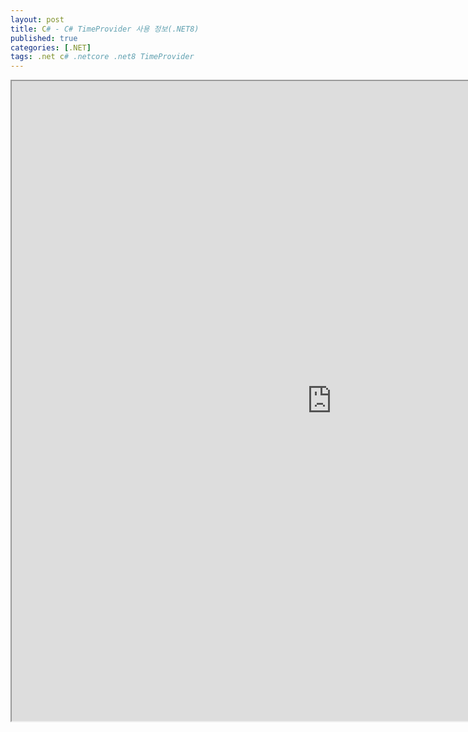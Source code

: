 ```yaml
---
layout: post
title: C# - C# TimeProvider 사용 정보(.NET8)
published: true
categories: [.NET]
tags: .net c# .netcore .net8 TimeProvider
---  
```

<iframe width="1024" height="1024" src="https://docs.google.com/document/d/e/2PACX-1vRyNYXCxOkYfeMzziw5EDpXXBnFyTfdw2ZOh2PLEZRL9m5O6hAMKdHBiFDGRYRiayDOoysUJ0cHNbBh/pub?embedded=true"></iframe>    
   